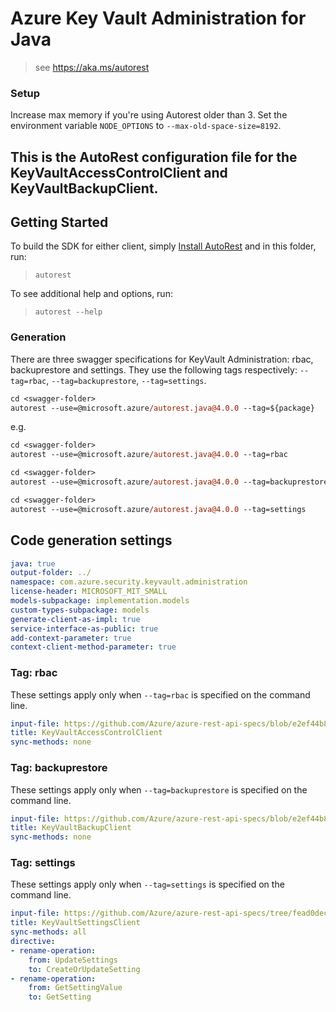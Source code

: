 # Azure Key Vault Administration for Java
> see https://aka.ms/autorest

### Setup
Increase max memory if you're using Autorest older than 3. Set the environment variable `NODE_OPTIONS` to `--max-old-space-size=8192`.

This is the AutoRest configuration file for the KeyVaultAccessControlClient and KeyVaultBackupClient.
---
## Getting Started
To build the SDK for either client, simply [Install AutoRest](https://github.com/Azure/autorest/blob/master/docs/install/readme.md) and in this folder, run:

> `autorest`

To see additional help and options, run:

> `autorest --help`

### Generation
There are three swagger specifications for KeyVault Administration: rbac, backuprestore and settings. They use the following tags respectively: `--tag=rbac`, `--tag=backuprestore`, `--tag=settings`.

```ps
cd <swagger-folder>
autorest --use=@microsoft.azure/autorest.java@4.0.0 --tag=${package}
```

e.g.
```ps
cd <swagger-folder>
autorest --use=@microsoft.azure/autorest.java@4.0.0 --tag=rbac
```

```ps
cd <swagger-folder>
autorest --use=@microsoft.azure/autorest.java@4.0.0 --tag=backuprestore
```

```ps
cd <swagger-folder>
autorest --use=@microsoft.azure/autorest.java@4.0.0 --tag=settings
```

## Code generation settings
``` yaml
java: true
output-folder: ../
namespace: com.azure.security.keyvault.administration
license-header: MICROSOFT_MIT_SMALL
models-subpackage: implementation.models
custom-types-subpackage: models
generate-client-as-impl: true
service-interface-as-public: true
add-context-parameter: true
context-client-method-parameter: true
```

### Tag: rbac
These settings apply only when `--tag=rbac` is specified on the command line.

``` yaml $(tag) == 'rbac'
input-file: https://github.com/Azure/azure-rest-api-specs/blob/e2ef44b87405b412403ccb005bfb3975411adf60/specification/keyvault/data-plane/Microsoft.KeyVault/stable/7.3/rbac.json
title: KeyVaultAccessControlClient
sync-methods: none
```

### Tag: backuprestore
These settings apply only when `--tag=backuprestore` is specified on the command line.

``` yaml $(tag) == 'backuprestore'
input-file: https://github.com/Azure/azure-rest-api-specs/blob/e2ef44b87405b412403ccb005bfb3975411adf60/specification/keyvault/data-plane/Microsoft.KeyVault/stable/7.3/backuprestore.json
title: KeyVaultBackupClient
sync-methods: none
```

### Tag: settings
These settings apply only when `--tag=settings` is specified on the command line.

``` yaml $(tag) == 'settings'
input-file: https://github.com/Azure/azure-rest-api-specs/tree/fead0dec636e7554fb8401370418085136d4f052/specification/keyvault/data-plane/Microsoft.KeyVault/preview/7.4-preview.1/settings.json
title: KeyVaultSettingsClient
sync-methods: all
directive:
- rename-operation:
    from: UpdateSettings
    to: CreateOrUpdateSetting
- rename-operation:
    from: GetSettingValue
    to: GetSetting
```

